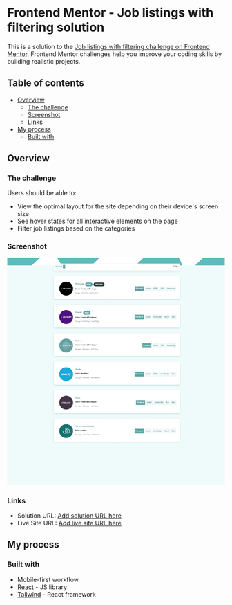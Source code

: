 # Frontend Mentor - Job listings with filtering solution

This is a solution to the [Job listings with filtering challenge on Frontend Mentor](https://www.frontendmentor.io/challenges/job-listings-with-filtering-ivstIPCt). Frontend Mentor challenges help you improve your coding skills by building realistic projects. 

## Table of contents

- [Overview](#overview)
  - [The challenge](#the-challenge)
  - [Screenshot](#screenshot)
  - [Links](#links)
- [My process](#my-process)
  - [Built with](#built-with)


## Overview

### The challenge

Users should be able to:

- View the optimal layout for the site depending on their device's screen size
- See hover states for all interactive elements on the page
- Filter job listings based on the categories

### Screenshot

![Screenshot](./public/images/screenshot.jpeg)

### Links

- Solution URL: [Add solution URL here](https://github.com/nataliiasolomchak21/job-listings)
- Live Site URL: [Add live site URL here](https://job-listings-tau-six.vercel.app/)

## My process

### Built with

- Mobile-first workflow
- [React](https://reactjs.org/) - JS library
- [Tailwind](https://tailwindcss.com/) - React framework


